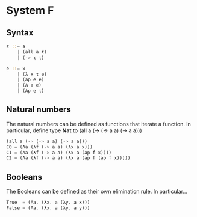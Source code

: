 # System F
## Syntax 
```rust
τ ::= a
    | (all a τ)
    | (-> τ τ) 

e ::= x
    | (λ x τ e)
    | (ap e e)
    | (Ʌ a e)
    | (Ap e τ)
```

## Natural numbers
The natural numbers can be defined as functions that iterate a function. In particular, define type **Nat** to (all a (-> (-> a a) (-> a a)))
```rust
(all a (-> (-> a a) (-> a a)))
C0 = (Ʌa (λf (-> a a) (λx a x)))
C1 = (Ʌa (λf (-> a a) (λx a (ap f x))))
C2 = (Ʌa (λf (-> a a) (λx a (ap f (ap f x)))))
```

## Booleans
The Booleans can be defined as their own elimination rule. In particular...

```rust
True  = (Ʌa. (λx. a (λy. a x)))
False = (Ʌa. (λx. a (λy. a y)))
```